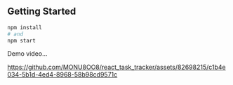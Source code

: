 ## Getting Started

```bash
npm install
# and
npm start
```

Demo video...

https://github.com/MONU8OO8/react_task_tracker/assets/82698215/c1b4e034-5b1d-4ed4-8968-58b98cd9571c

